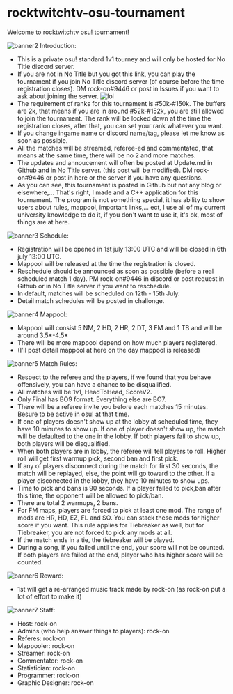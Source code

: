 # rocktwitchtv-osu-tournament
Welcome to rocktwitchtv osu! tournament! 

![banner2](https://user-images.githubusercontent.com/36922874/60381441-38718a80-9a7f-11e9-96df-9d766fac5beb.png)
Introduction:
- This is a private osu! standard 1v1 tourney and will only be hosted for No Title discord server.
- If you are not in No Title but you got this link, you can play the tournament if you join No Title discord server (of course before the time registration closes). DM rock-on#9446 or post in Issues if you want to ask about joining the server.
![lol](https://user-images.githubusercontent.com/36922874/60385000-80f46c80-9aae-11e9-834a-4f795895e582.PNG)
- The requirement of ranks for this tournament is #50k-#150k. The buffers are 2k, that means if you are in around #52k-#152k, you are still allowed to join the tournament. The rank will be locked down at the time the registration closes, after that, you can set your rank whatever you want.
- If you change ingame name or discord name/tag, please let me know as soon as possible.
- All the matches will be streamed, referee-ed and commentated, that means at the same time, there will be no 2 and more matches.
- The updates and annoucement will often be posted at Update.md in Github and in No Title server. (this post will be modified). DM rock-on#9446 or post in here or the server if you have any questions.
- As you can see, this tournament is posted in Github but not any blog or elsewhere,... That's right, I made and a C++ application for this tournament. The program is not something special, it has ability to show users about rules, mappool, important links,... ect, I use all of my current university knowledge to do it, if you don't want to use it, it's ok, most of things are at here.

![banner3](https://user-images.githubusercontent.com/36922874/60381526-5f7c8c00-9a80-11e9-8bc0-2e815265e673.png)
Schedule:
- Registration will be opened in 1st july 13:00 UTC and will be closed in 6th july 13:00 UTC.
- Mappool will be released at the time the registration is closed.
- Reschedule should be announced as soon as possible (before a real scheduled match 1 day). PM rock-on#9446 in discord or post request in Github or in No Title server if you want to reschedule.
- In default, matches will be scheduled on 12th - 15th July.
- Detail match schedules will be posted in challonge.

![banner4](https://user-images.githubusercontent.com/36922874/60381530-6e633e80-9a80-11e9-844c-56d56945e96b.png)
Mappool:
- Mappool will consist 5 NM, 2 HD, 2 HR, 2 DT, 3 FM and 1 TB and will be around 3.5*-4.5*
- There will be more mappool depend on how much players registered.
- (I'll post detail mappool at here on the day mappool is released)

![banner5](https://user-images.githubusercontent.com/36922874/60381573-22fd6000-9a81-11e9-9fe1-0ca9147646bd.png)
Match Rules:
- Respect to the referee and the players, if we found that you behave offensively, you can have a chance to be disqualified.
- All matches will be 1v1, HeadToHead, ScoreV2.
- Only Final has BO9 format. Everything else are BO7.
- There will be a referee invite you before each matches 15 minutes. Besure to be active in osu! at that time.
- If one of players doesn't show up at the lobby at scheduled time, they have 10 minutes to show up. If one of player doesn't show up, the match will be defaulted to the one in the lobby. If both players fail to show up, both players will be disqualified.
- When both players are in lobby, the referee will tell players to roll. Higher roll will get first warmup pick, second ban and first pick.
- If any of players disconnect during the match for first 30 seconds, the match will be replayed, else, the point will go toward to the  other. If a player disconected in the lobby, they have 10 minutes to show ups.
- Time to pick and bans is 90 seconds. If a player failed to pick,ban after this time, the opponent will be allowed to pick/ban.
- There are total 2 warmups, 2 bans.
- For FM maps, players are forced to pick at least one mod. The range of mods are HR, HD, EZ, FL and SO. You can stack these mods for    higher score if you want. This rule applies for Tiebreaker as well, but for Tiebreaker, you are not forced to pick any mods at all.
- If the match ends in a tie, the tiebreaker will be played.
- During a song, if you failed until the end, your score will not be counted. If both players are failed at the end, player who has higher   score will be counted.

![banner6](https://user-images.githubusercontent.com/36922874/60381611-a3bc5c00-9a81-11e9-881a-aebd9a5e3ac5.png)
Reward:
- 1st will get a re-arranged music track made by rock-on (as rock-on put a lot of effort to make it)

![banner7](https://user-images.githubusercontent.com/36922874/60381616-ae76f100-9a81-11e9-8b2f-378317ee456c.png)
Staff:
- Host: rock-on
- Admins (who help answer things to players): rock-on
- Referes: rock-on
- Mappooler: rock-on
- Streamer: rock-on
- Commentator: rock-on
- Statistician: rock-on
- Programmer: rock-on
- Graphic Designer: rock-on
